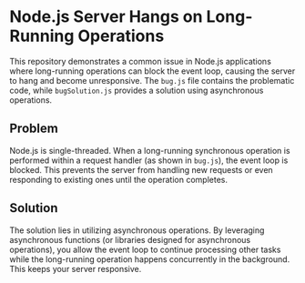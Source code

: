 # Node.js Server Hangs on Long-Running Operations

This repository demonstrates a common issue in Node.js applications where long-running operations can block the event loop, causing the server to hang and become unresponsive.  The `bug.js` file contains the problematic code, while `bugSolution.js` provides a solution using asynchronous operations.

## Problem

Node.js is single-threaded.  When a long-running synchronous operation is performed within a request handler (as shown in `bug.js`), the event loop is blocked.  This prevents the server from handling new requests or even responding to existing ones until the operation completes.

## Solution

The solution lies in utilizing asynchronous operations.  By leveraging asynchronous functions (or libraries designed for asynchronous operations), you allow the event loop to continue processing other tasks while the long-running operation happens concurrently in the background. This keeps your server responsive.